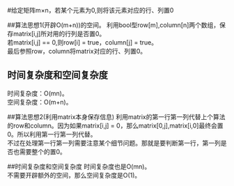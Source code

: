 #给定矩阵m×n，若某个元素为0,则将该元素对应的行、列置0

##算法思想1(开辟O(m+n))的空间。
利用bool型row[m],column[n]两个数组，保存matrix[i,j]所对用的行列是否置0。  
若matrix[i,j] == 0,则row[i] = true，column[j] = true。  
最后参照row，column将matrix对应的行、列置0。

## 时间复杂度和空间复杂度
时间复杂度：O(mn)。  
空间复杂度：O(m+n)。


##算法思想2(利用matrix本身保存信息)
利用matrix的第一行第一列代替上个算法的row和column。因为如果matrix[i,j] = 0，那么matrix[0,j],matrix[i,0]最终会置0。所以利用第一行第一列代替。  
不过在处理第一行第一列需要注意某个细节问题。那就是要判断第一行，第一列是否也需要整个的置0。  

##时间复杂度和空间复杂度
时间复杂度也是O(mn)。  
不需要开辟额外的空间，那么空间复杂度是O(1)。
